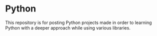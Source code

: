 # Python
This repository is for posting Python projects made in order to learning Python with a deeper approach while using various libraries.
